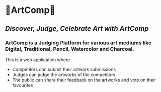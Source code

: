 # 🎨ArtComp🎨
## _Discover, Judge, Celebrate Art with ArtComp_
### ArtComp is a Judging Platform for various art mediums like Digital, Traditional, Pencil, Watercolor and Charcoal. 
This is a web application where
- Competitors can submit their artwork submissions
- Judges can judge the artworks of the competitors 
- The public can share their feedback on the artworks and vote on their favourites
